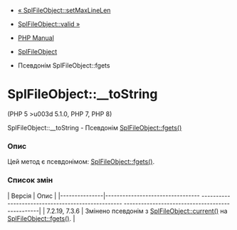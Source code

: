 - [« SplFileObject::setMaxLineLen](splfileobject.setmaxlinelen.md)
- [SplFileObject::valid »](splfileobject.valid.md)

- [PHP Manual](index.md)
- [SplFileObject](class.splfileobject.md)
- Псевдонім SplFileObject::fgets

# SplFileObject::\_\_toString

(PHP 5 \>u003d 5.1.0, PHP 7, PHP 8)

SplFileObject::\_\_toString - Псевдонім
[SplFileObject::fgets()](splfileobject.fgets.md)

### Опис

Цей метод є псевдонімом:
[SplFileObject::fgets()](splfileobject.fgets.md).

### Список змін

| Версія | Опис |
|---------------|--------------------------------- -------------------------------------------------- ------------------------------------------------|
| 7.2.19, 7.3.6 | Змінено псевдонім з [SplFileObject::current()](splfileobject.current.md) на [SplFileObject::fgets()](splfileobject.fgets.md). |
